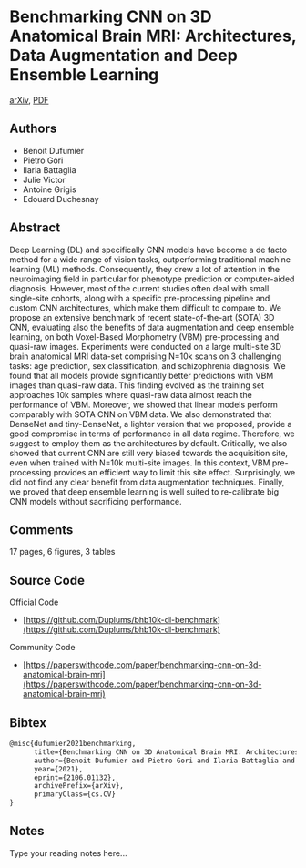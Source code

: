 
# Benchmarking CNN on 3D Anatomical Brain MRI: Architectures, Data Augmentation and Deep Ensemble Learning

[arXiv](https://arxiv.org/abs/2106.01132), [PDF](https://arxiv.org/pdf/2106.01132.pdf)

## Authors

- Benoit Dufumier
- Pietro Gori
- Ilaria Battaglia
- Julie Victor
- Antoine Grigis
- Edouard Duchesnay

## Abstract

Deep Learning (DL) and specifically CNN models have become a de facto method for a wide range of vision tasks, outperforming traditional machine learning (ML) methods. Consequently, they drew a lot of attention in the neuroimaging field in particular for phenotype prediction or computer-aided diagnosis. However, most of the current studies often deal with small single-site cohorts, along with a specific pre-processing pipeline and custom CNN architectures, which make them difficult to compare to. We propose an extensive benchmark of recent state-of-the-art (SOTA) 3D CNN, evaluating also the benefits of data augmentation and deep ensemble learning, on both Voxel-Based Morphometry (VBM) pre-processing and quasi-raw images. Experiments were conducted on a large multi-site 3D brain anatomical MRI data-set comprising N=10k scans on 3 challenging tasks: age prediction, sex classification, and schizophrenia diagnosis. We found that all models provide significantly better predictions with VBM images than quasi-raw data. This finding evolved as the training set approaches 10k samples where quasi-raw data almost reach the performance of VBM. Moreover, we showed that linear models perform comparably with SOTA CNN on VBM data. We also demonstrated that DenseNet and tiny-DenseNet, a lighter version that we proposed, provide a good compromise in terms of performance in all data regime. Therefore, we suggest to employ them as the architectures by default. Critically, we also showed that current CNN are still very biased towards the acquisition site, even when trained with N=10k multi-site images. In this context, VBM pre-processing provides an efficient way to limit this site effect. Surprisingly, we did not find any clear benefit from data augmentation techniques. Finally, we proved that deep ensemble learning is well suited to re-calibrate big CNN models without sacrificing performance.

## Comments

17 pages, 6 figures, 3 tables

## Source Code

Official Code

- [https://github.com/Duplums/bhb10k-dl-benchmark](https://github.com/Duplums/bhb10k-dl-benchmark)

Community Code

- [https://paperswithcode.com/paper/benchmarking-cnn-on-3d-anatomical-brain-mri](https://paperswithcode.com/paper/benchmarking-cnn-on-3d-anatomical-brain-mri)

## Bibtex

```tex
@misc{dufumier2021benchmarking,
      title={Benchmarking CNN on 3D Anatomical Brain MRI: Architectures, Data Augmentation and Deep Ensemble Learning}, 
      author={Benoit Dufumier and Pietro Gori and Ilaria Battaglia and Julie Victor and Antoine Grigis and Edouard Duchesnay},
      year={2021},
      eprint={2106.01132},
      archivePrefix={arXiv},
      primaryClass={cs.CV}
}
```

## Notes

Type your reading notes here...

